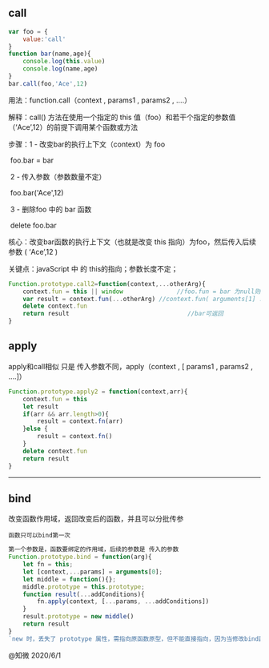 ## call

```javascript
var foo = {
    value:'call'
}
function bar(name,age){
    console.log(this.value)
    console.log(name,age)
}
bar.call(foo,'Ace',12)
```

用法：function.call（context , params1 , params2 , ....）

解释：call() 方法在使用一个指定的 this 值（foo）和若干个指定的参数值（‘Ace’,12）的前提下调用某个函数或方法

步骤：1 - 改变bar的执行上下文（context）为 foo 

​						foo.bar = bar

​            2 - 传入参数（参数数量不定）

​						foo.bar('Ace',12)			

​			3 - 删除foo 中的 bar 函数

​						delete foo.bar			

核心：改变bar函数的执行上下文（也就是改变 this 指向）为foo，然后传入后续参数 ( ‘Ace’,12 )

关键点：javaScript 中 的 this的指向；参数长度不定；

```javascript
Function.prototype.call2=function(context,...otherArg){
    context.fun = this || window               //foo.fun = bar 为null则指向window
    var result = context.fun(...otherArg) //context.fun( arguments[1] ...)
    delete context.fun
    return result                                 //bar可返回
}
```

## apply

apply和call相似 只是 传入参数不同，apply（context , [ params1 , params2 , ....]）

```javascript
Function.prototype.apply2 = function(context,arr){
    context.fun = this
    let result
    if(arr && arr.length>0){
        result = context.fn(arr)
    }else {
        result = context.fn()
    }
    delete context.fun
    return result
}
```

------

## bind

改变函数作用域，返回改变后的函数，并且可以分批传参

`函数只可以bind第一次`

```typescript
第一个参数是，函数要绑定的作用域，后续的参数是 传入的参数
Function.prototype.bind = function(arg){
    let fn = this;
    let [context,...params] = arguments[0];
    let middle = function(){};
    middle.prototype = this.prototype;
    function result(...addConditions){
        fn.apply(context, [...params, ...addConditions])
	}
    result.prototype = new middle()
    return result
}
`new 时，丢失了 prototype 属性，需指向原函数原型，但不能直接指向，因为当修改bind函数原型时，也会修改原函数原型，需要一个middle函数缓冲`
```

@知微 2020/6/1